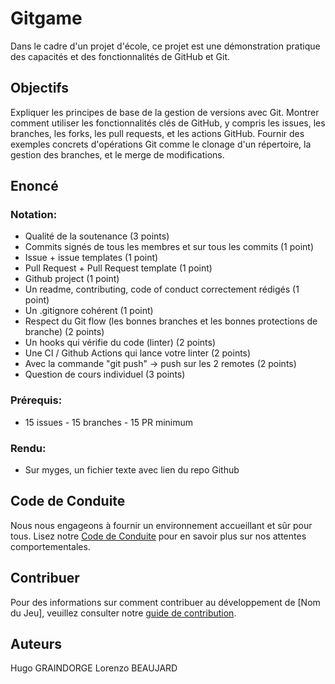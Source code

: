 # Gitgame

Dans le cadre d'un projet d'école, ce projet est une démonstration pratique des capacités et des fonctionnalités de GitHub et Git.

## Objectifs

Expliquer les principes de base de la gestion de versions avec Git.
Montrer comment utiliser les fonctionnalités clés de GitHub, y compris les issues, les branches, les forks, les pull requests, et les actions GitHub.
Fournir des exemples concrets d'opérations Git comme le clonage d'un répertoire, la gestion des branches, et le merge de modifications.

## Enoncé
### Notation:
- Qualité de la soutenance (3 points)
- Commits signés de tous les membres et sur tous les commits (1 point)
- Issue + issue templates (1 point)
- Pull Request + Pull Request template (1 point)
- Github project (1 point)
- Un readme, contributing, code of conduct correctement rédigés (1 point)
- Un .gitignore cohérent (1 point)
- Respect du Git flow (les bonnes branches et les bonnes protections de branche) (2
points)
- Un hooks qui vérifie du code (linter) (2 points)
- Une CI / Github Actions qui lance votre linter (2 points)
- Avec la commande "git push" -> push sur les 2 remotes (2 points)
- Question de cours individuel (3 points)
### Prérequis:
- 15 issues - 15 branches - 15 PR minimum
### Rendu:
- Sur myges, un fichier texte avec lien du repo Github
## Code de Conduite
Nous nous engageons à fournir un environnement accueillant et sûr pour tous. Lisez notre [Code de Conduite](./CODE_OF_CONDUCT.md) pour en savoir plus sur nos attentes comportementales.
## Contribuer
Pour des informations sur comment contribuer au développement de [Nom du Jeu], veuillez consulter notre [guide de contribution](./CONTRIBUTING.md).

## Auteurs

Hugo GRAINDORGE
Lorenzo BEAUJARD
